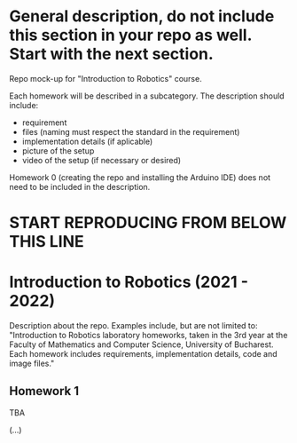 # General description, do not include this section in your repo as well. Start with the next section.
Repo mock-up for "Introduction to Robotics" course.

Each homework will be described in a subcategory. The description should include:
- requirement
- files (naming must respect the standard in the requirement)
- implementation details (if aplicable)
- picture of the setup
- video of the setup (if necessary or desired)

Homework 0 (creating the repo and installing the Arduino IDE) does not need to be included in the description.

# START REPRODUCING FROM BELOW THIS LINE
# Introduction to Robotics (2021 - 2022)
Description about the repo.
Examples include, but are not limited to: "Introduction to Robotics laboratory homeworks, taken in the 3rd year at the Faculty of Mathematics and Computer Science, University of Bucharest. Each homework includes requirements, implementation details, code and image files."
  
## Homework 1
TBA

(...)
